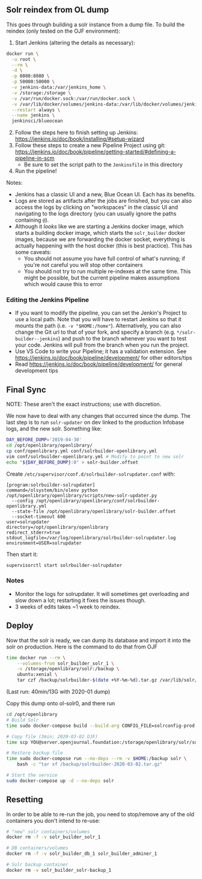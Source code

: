 ## Solr reindex from OL dump

This goes through building a solr instance from a dump file. To build the reindex (only tested on the OJF environment):

1. Start Jenkins (altering the details as necessary):
```bash
docker run \
  -u root \
  --rm \
  -d \
  -p 8080:8080 \
  -p 50000:50000 \
  -v jenkins-data:/var/jenkins_home \
  -v /storage:/storage \
  -v /var/run/docker.sock:/var/run/docker.sock \
  -v /var/lib/docker/volumes/jenkins-data:/var/lib/docker/volumes/jenkins-data \
  --restart always \
  --name jenkins \
  jenkinsci/blueocean
```
2. Follow the steps here to finish setting up Jenkins: https://jenkins.io/doc/book/installing/#setup-wizard
3. Follow these steps to create a new Pipeline Project using git: https://jenkins.io/doc/book/pipeline/getting-started/#defining-a-pipeline-in-scm
    - Be sure to set the script path to the `Jenkinsfile` in this directory  
4. Run the pipeline!

Notes:
- Jenkins has a classic UI and a new, Blue Ocean UI. Each has its benefits.
- Logs are stored as artifacts after the jobs are finished, but you can also access the logs by clicking on "workspaces" in the classic UI and navigating to the logs directory (you can usually ignore the paths containing `@`).
- Although it _looks_ like we are starting a Jenkins docker image, which starts a building docker image, which starts the `solr_builder` docker images, because we are forwarding the docker socket, everything is actually happening with the host docker (this is best practice). This has some caveats:
    - You should not assume you have full control of what's running; if you're not careful you will stop other containers
    - You should not try to run multiple re-indexes at the same time. This might be possible, but the current pipeline makes assumptions which would cause this to error

### Editing the Jenkins Pipeline
- If you want to modify the pipeline, you can set the Jenkin's Project to use a local path. Note that you will have to restart Jenkins so that it mounts the path (i.e. `-v "$HOME:/home"`). Alternatively, you can also change the Git url to that of your fork, and specify a branch (e.g. `*/solr-builder--jenkins`) and push to the branch whenever you want to test your code. Jenkins will pull from the branch when you run the project.
- Use VS Code to write your Pipeline; it has a validation extension. See https://jenkins.io/doc/book/pipeline/development/ for other editors/tips
- Read https://jenkins.io/doc/book/pipeline/development/ for general development tips

## Final Sync

NOTE: These aren't the exact instructions; use with discretion.

We now have to deal with any changes that occurred since the dump. The last step is to run `solr-updater` on dev linked to the production Infobase logs, and the new solr. Something like:

```bash
DAY_BEFORE_DUMP='2019-04-30'
cd /opt/openlibrary/openlibrary/
cp conf/openlibrary.yml conf/solrbuilder-openlibrary.yml
vim conf/solrbuilder-openlibrary.yml # Modify to point to new solr
echo "${DAY_BEFORE_DUMP}:0" > solr-builder.offset
```

Create `/etc/supervisor/conf.d/solrbuilder-solrupdater.conf` with:
```
[program:solrbuilder-solrupdater]
command=/olsystem/bin/olenv python /opt/openlibrary/openlibrary/scripts/new-solr-updater.py
  --config /opt/openlibrary/openlibrary/conf/solrbuilder-openlibrary.yml
  --state-file /opt/openlibrary/openlibrary/solr-builder.offset
  --socket-timeout 600
user=solrupdater
directory=/opt/openlibrary/openlibrary
redirect_stderr=true
stdout_logfile=/var/log/openlibrary/solrbuilder-solrupdater.log
environment=USER=solrupdater
```

Then start it:

```bash
supervisorctl start solrbuilder-solrupdater
```

### Notes

- Monitor the logs for solrupdater. It will sometimes get overloading and slow down a lot; restarting it fixes the issues though.
- 3 weeks of edits takes ~1 week to reindex.

## Deploy

Now that the solr is ready, we can dump its database and import it into the solr on production. Here is the command to do that from OJF

```sh
time docker run --rm \
    --volumes-from solr_builder_solr_1 \
    -v /storage/openlibrary/solr:/backup \
    ubuntu:xenial \
    tar czf /backup/solrbuilder-$(date +%Y-%m-%d).tar.gz /var/lib/solr/data
```

(Last run: 40min/13G with 2020-01 dump)

Copy this dump onto ol-solr0, and there run

```sh
cd /opt/openlibrary
# Build Solr
time sudo docker-compose build --build-arg CONFIG_FILE=solrconfig-prod.xml solr

# Copy file (3min; 2020-03-02 OJF)
time scp YOU@server.openjournal.foundation:/storage/openlibrary/solr/solrbuilder-2020-03-02.tar.gz ~

# Restore backup file
time sudo docker-compose run --no-deps --rm -v $HOME:/backup solr \
    bash -c "tar xf /backup/solrbuilder-2020-03-02.tar.gz"

# Start the service
sudo docker-compose up -d --no-deps solr
```

## Resetting

In order to be able to re-run the job, you need to stop/remove any of the old containers you don't intend to re-use:

```sh
# "new" solr containers/volumes
docker rm -f -v solr_builder_solr_1

# DB containers/volumes
docker rm -f -v solr_builder_db_1 solr_builder_adminer_1

# Solr backup container
docker rm -v solr_builder_solr-backup_1
```
